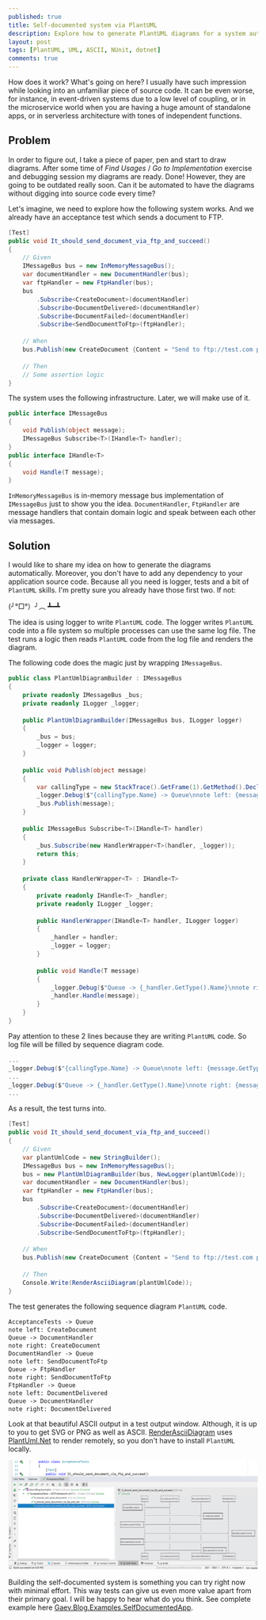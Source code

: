 ```yaml
---
published: true
title: Self-documented system via PlantUML
description: Explore how to generate PlantUML diagrams for a system automatically per each use case
layout: post
tags: [PlantUML, UML, ASCII, NUnit, dotnet]
comments: true
---
```


How does it work? What's going on here? I usually have such impression while looking into an unfamiliar piece of source code. It can be even worse, for instance, in event-driven systems due to a low level of coupling, or in the microservice world when you are having a huge amount of standalone apps, or in serverless architecture with tones of independent functions.

## Problem

In order to figure out, I take a piece of paper, pen and start to draw diagrams. After some time of *Find Usages* / *Go to Implementation* exercise and debugging session my diagrams are ready. Done! However, they are going to be outdated really soon. Can it be automated to have the diagrams without digging into source code every time?

Let's imagine, we need to explore how the following system works. And we already have an acceptance test which sends a document to FTP.

```c#
[Test]
public void It_should_send_document_via_ftp_and_succeed()
{
    // Given
    IMessageBus bus = new InMemoryMessageBus();
    var documentHandler = new DocumentHandler(bus);
    var ftpHandler = new FtpHandler(bus);
    bus
        .Subscribe<CreateDocument>(documentHandler)
        .Subscribe<DocumentDelivered>(documentHandler)
        .Subscribe<DocumentFailed>(documentHandler)
        .Subscribe<SendDocumentToFtp>(ftpHandler);

    // When
    bus.Publish(new CreateDocument {Content = "Send to ftp://test.com please!"});

    // Then
    // Some assertion logic
}
```

The system uses the following infrastructure. Later, we will make use of it.

```c#
public interface IMessageBus
{
    void Publish(object message);
    IMessageBus Subscribe<T>(IHandle<T> handler);
}
public interface IHandle<T>
{
    void Handle(T message);
}
```

`InMemoryMessageBus` is in-memory message bus implementation of `IMessageBus` just to show you the idea. `DocumentHandler`, `FtpHandler` are message handlers that contain domain logic and speak between each other via messages.

## Solution

I would like to share my idea on how to generate the diagrams automatically. Moreover, you don't have to add any dependency to your application source code. Because all you need is logger, tests and a bit of `PlantUML` skills. I'm pretty sure you already have those first two. If not:

(╯°□°）╯︵ ┻━┻
 
The idea is using logger to write `PlantUML` code. The logger writes `PlantUML` code into a file system so multiple processes can use the same log file. The test runs a logic then reads `PlantUML` code from the log file and renders the diagram.

The following code does the magic just by wrapping `IMessageBus`.

```c#
public class PlantUmlDiagramBuilder : IMessageBus
{
    private readonly IMessageBus _bus;
    private readonly ILogger _logger;

    public PlantUmlDiagramBuilder(IMessageBus bus, ILogger logger)
    {
        _bus = bus;
        _logger = logger;
    }

    public void Publish(object message)
    {
        var callingType = new StackTrace().GetFrame(1).GetMethod().DeclaringType;
        _logger.Debug($"{callingType.Name} -> Queue\nnote left: {message.GetType().Name}");
        _bus.Publish(message);
    }

    public IMessageBus Subscribe<T>(IHandle<T> handler)
    {
        _bus.Subscribe(new HandlerWrapper<T>(handler, _logger));
        return this;
    }

    private class HandlerWrapper<T> : IHandle<T>
    {
        private readonly IHandle<T> _handler;
        private readonly ILogger _logger;

        public HandlerWrapper(IHandle<T> handler, ILogger logger)
        {
            _handler = handler;
            _logger = logger;
        }

        public void Handle(T message)
        {
            _logger.Debug($"Queue -> {_handler.GetType().Name}\nnote right: {message.GetType().Name}");
            _handler.Handle(message);
        }
    }
}
```

Pay attention to these 2 lines because they are writing `PlantUML` code. So log file will be filled by sequence diagram code.

```c#
...
_logger.Debug($"{callingType.Name} -> Queue\nnote left: {message.GetType().Name}");
...
_logger.Debug($"Queue -> {_handler.GetType().Name}\nnote right: {message.GetType().Name}");
...
```

As a result, the test turns into.

```c#
[Test]
public void It_should_send_document_via_ftp_and_succeed()
{
    // Given
    var plantUmlCode = new StringBuilder();
    IMessageBus bus = new InMemoryMessageBus();
    bus = new PlantUmlDiagramBuilder(bus, NewLogger(plantUmlCode));
    var documentHandler = new DocumentHandler(bus);
    var ftpHandler = new FtpHandler(bus);
    bus
        .Subscribe<CreateDocument>(documentHandler)
        .Subscribe<DocumentDelivered>(documentHandler)
        .Subscribe<DocumentFailed>(documentHandler)
        .Subscribe<SendDocumentToFtp>(ftpHandler);

    // When
    bus.Publish(new CreateDocument {Content = "Send to ftp://test.com please!"});

    // Then
    Console.Write(RenderAsciiDiagram(plantUmlCode));
}
```

The test generates the following sequence diagram `PlantUML` code.

```text
AcceptanceTests -> Queue
note left: CreateDocument
Queue -> DocumentHandler
note right: CreateDocument
DocumentHandler -> Queue
note left: SendDocumentToFtp
Queue -> FtpHandler
note right: SendDocumentToFtp
FtpHandler -> Queue
note left: DocumentDelivered
Queue -> DocumentHandler
note right: DocumentDelivered
```

Look at that beautiful ASCII output in a test output window. Although, it is up to you to get SVG or PNG as well as ASCII. [RenderAsciiDiagram](https://github.com/gaevoy/Gaev.Blog.Examples/blob/1.1.0/Gaev.Blog.Examples.SelfDocumentedApp/AcceptanceTests.cs#L89-L96) uses [PlantUml.Net](https://github.com/KevReed/PlantUml.Net) to render remotely, so you don't have to install `PlantUML` locally.

![alt text](/img/self-documented-app.png "Self documented app example")

Building the self-documented system is something you can try right now with minimal effort. This way tests can give us even more value apart from their primary goal. I will be happy to hear what do you think. See complete example here [Gaev.Blog.Examples.SelfDocumentedApp](https://github.com/gaevoy/Gaev.Blog.Examples/blob/1.1.0/Gaev.Blog.Examples.SelfDocumentedApp/).
